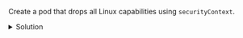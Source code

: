 Create a pod that drops all Linux capabilities using `securityContext`.

<details><summary>Solution</summary>
<br>

cat <<EOF | kubectl -n session283884 apply -f -
apiVersion: v1
kind: Pod
metadata:
  name: drop-cap
spec:
  containers:
  - name: nginx
    image: nginx
    securityContext:
      capabilities:
        drop: ["ALL"]
EOF
```{{exec}}

</details>